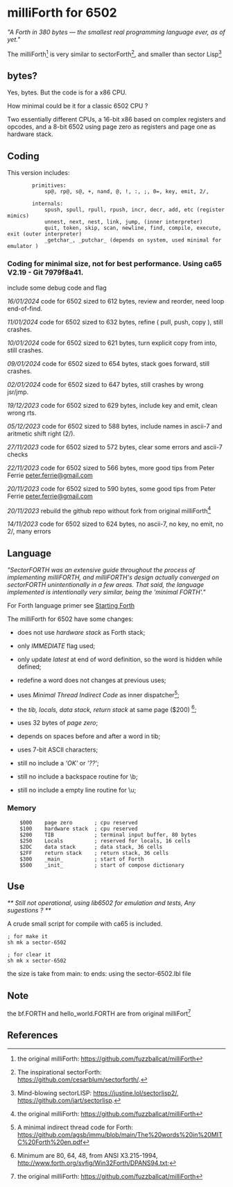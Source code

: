 # milliForth for 6502

_"A Forth in 380 bytes — the smallest real programming language ever, as of yet."_

The milliForth[^1] is very similar to sectorForth[^2], and smaller than sector Lisp[^3]

## bytes?

Yes, bytes. But the code is for a x86 CPU. 

How minimal could be it for a classic 6502 CPU ?

Two essentially different CPUs, a 16-bit x86 based on complex registers and opcodes, and a 8-bit 6502 using page zero as registers and page one as hardware stack.

## Coding

This version includes: 
```
        primitives:
            sp@, rp@, s@, +, nand, @, !, :, ;, 0=, key, emit, 2/,

        internals: 
            spush, spull, rpull, rpush, incr, decr, add, etc (register mimics)
            unnest, next, nest, link, jump, (inner interpreter) 
            quit, token, skip, scan, newline, find, compile, execute, exit (outer interpreter)
            _getchar_, _putchar_ (depends on system, used minimal for emulator )
```

### Coding for minimal size, not for best performance. Using ca65 V2.19 - Git 7979f8a41.

include some debug code and flag

_16/01/2024_ code for 6502 sized to 612 bytes, review and reorder, need loop end-of-find.

_11/01/2024_ code for 6502 sized to 632 bytes, refine ( pull, push, copy ), still crashes.

_10/01/2024_ code for 6502 sized to 621 bytes, turn explicit copy from into, still crashes.

_09/01/2024_ code for 6502 sized to 654 bytes, stack goes forward, still crashes.

_02/01/2024_ code for 6502 sized to 647 bytes, still crashes by wrong jsr/jmp.

_19/12/2023_ code for 6502 sized to 629 bytes, include key and emit, clean wrong rts.

_05/12/2023_ code for 6502 sized to 588 bytes, include names in ascii-7 and aritmetic shift right (2/).

_27/11/2023_ code for 6502 sized to 572 bytes, clear some errors and ascii-7 checks

_22/11/2023_ code for 6502 sized to 566 bytes, more good tips from Peter Ferrie <peter.ferrie@gmail.com>

_20/11/2023_ code for 6502 sized to 590 bytes, some good tips from Peter Ferrie <peter.ferrie@gmail.com>

_20/11/2023_ rebuild the github repo without fork from original milliForth[^1]

_14/11/2023_ code for 6502 sized to 624 bytes, no ascii-7, no key, no emit, no 2/, many errors

## Language

_"SectorFORTH was an extensive guide throughout the process of implementing milliFORTH, and milliFORTH's design actually converged on sectorFORTH unintentionally in a few areas. That said, the language implemented is intentionally very similar, being the 'minimal FORTH'."_

For Forth language primer see [Starting Forth](https://www.forth.com/starting-forth/)

The milliForth for 6502 have some changes:

- does not use _hardware stack_ as Forth stack;
- only _IMMEDIATE_ flag used;
- only update _latest_ at end of word definition, so the word is hidden while defined;
- redefine a word does not changes at previous uses;
- uses _Minimal Thread Indirect Code_ as inner dispatcher[^4];
- the _tib, locals, data stack, return stack_ at same page ($200) [^5];
- uses 32 bytes of _page zero_;
- depends on spaces before and after a word in tib;
- uses 7-bit ASCII characters;

- still no include a _'OK'_ or _'??'_;
- still no include a backspace routine for \b; 
- still no include a empty line routine for \u; 

### Memory

```
    $000    page zero       ; cpu reserved
    $100    hardware stack  ; cpu reserved
    $200    TIB             ; terminal input buffer, 80 bytes
    $250    Locals          ; reserved for locals, 16 cells
    $2DC    data stack      ; data stack, 36 cells
    $2FF    return stack    ; return stack, 36 cells
    $300    _main_          ; start of Forth
    $500    _init_          ; start of compose dictionary
```

## Use

_** Still not operational, using lib6502 for emulation and tests, Any sugestions ? **_

A crude small script for compile with ca65 is included.

    ; for make it
    sh mk a sector-6502

    ; for clear it
    sh mk x sector-6502

the size is take from main: to ends: using the sector-6502.lbl file

## Note

the bf.FORTH and hello_world.FORTH are from original milliFort[^1]

## References
[^1]: the original milliForth: https://github.com/fuzzballcat/milliForth 
[^2]: The inspirational sectorForth: https://github.com/cesarblum/sectorforth/.
[^3]: Mind-blowing sectorLISP: https://justine.lol/sectorlisp2/, https://github.com/jart/sectorlisp.
[^4]: A minimal indirect thread code for Forth: https://github.com/agsb/immu/blob/main/The%20words%20in%20MITC%20Forth%20en.pdf
[^5]: Minimum are 80, 64, 48, from ANSI X3.215-1994, http://www.forth.org/svfig/Win32Forth/DPANS94.txt;
